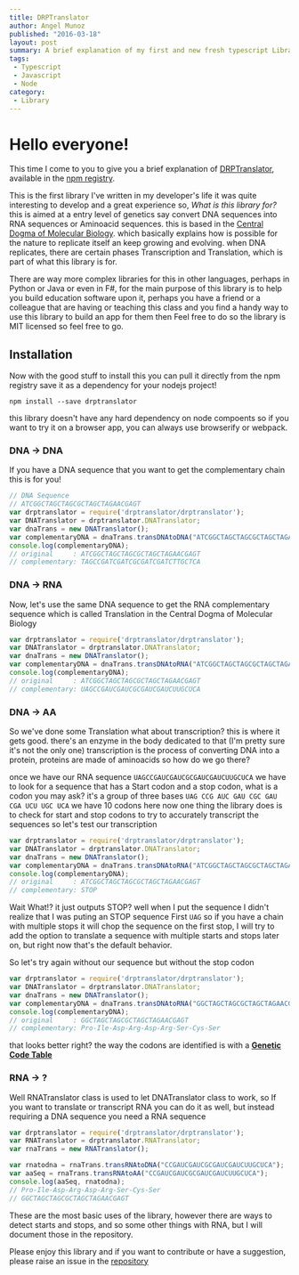 ```yaml
---
title: DRPTranslator
author: Angel Munoz
published: "2016-03-18"
layout: post
summary: A brief explanation of my first and new fresh typescript Library!
tags: 
 - Typescript
 - Javascript
 - Node
category: 
 - Library
---
```


# Hello everyone!
This time I come to you to give you a brief explanation of [DRPTranslator](https://github.com/AngelMunoz/DRPTranslator), available in
the [npm registry](https://npmjs.com/package/drptranslator).

This is the first library I've written in my developer's life it was quite interesting to develop and a great experience
so, *What is this library for?* this is aimed at a entry level of genetics say convert DNA sequences into RNA sequences or Aminoacid sequences.
this is based in the [Central Dogma of Molecular Biology](https://en.wikipedia.org/wiki/Central_dogma_of_molecular_biology).
which basically explains how is possible for the nature to replicate itself an keep growing and evolving. when DNA replicates, there are certain phases Transcription and Translation, which is part of what this library is for.

There are way more complex libraries for this in other languages, perhaps in Python or Java or even in F#, for the main purpose of this library is to help you build education software upon it, perhaps you have a friend or a colleague that are having or teaching this class and you find a handy way to use this library to build an app for them then Feel free to do so the library is MIT licensed so feel free to go.

## Installation
Now with the good stuff to install this you can pull it directly from the npm registry save it as a dependency for your nodejs project!

`npm install --save drptranslator`

this library doesn't have any hard dependency on node compoents so if you want to try it on a browser app, you can always use browserify or webpack.

### DNA -> DNA
If you have a DNA sequence that you want to get the complementary chain this is for you!
```javascript
// DNA Sequence
// ATCGGCTAGCTAGCGCTAGCTAGAACGAGT
var drptranslator = require('drptranslator/drptranslator');
var DNATranslator = drptranslator.DNATranslator;
var dnaTrans = new DNATranslator();
var complementaryDNA = dnaTrans.transDNAtoDNA("ATCGGCTAGCTAGCGCTAGCTAGAACGAGT");
console.log(complementaryDNA);
// original     : ATCGGCTAGCTAGCGCTAGCTAGAACGAGT
// complementary: TAGCCGATCGATCGCGATCGATCTTGCTCA
```

### DNA -> RNA
Now, let's use the same DNA sequence to get the RNA complementary sequence which is called Translation in the Central Dogma of Molecular Biology
```javascript
var drptranslator = require('drptranslator/drptranslator');
var DNATranslator = drptranslator.DNATranslator;
var dnaTrans = new DNATranslator();
var complementaryDNA = dnaTrans.transDNAtoRNA("ATCGGCTAGCTAGCGCTAGCTAGAACGAGT");
console.log(complementaryDNA);
// original     : ATCGGCTAGCTAGCGCTAGCTAGAACGAGT
// complementary: UAGCCGAUCGAUCGCGAUCGAUCUUGCUCA
```

### DNA -> AA
So we've done some Translation what about transcription?
this is where it gets good. there's an enzyme in the body dedicated to that (I'm pretty sure it's not the only one) transcription is the process of converting DNA into a protein, proteins are made of aminoacids so how do we go there?

once we have our RNA sequence `UAGCCGAUCGAUCGCGAUCGAUCUUGCUCA` we have to look for a sequence that has a Start codon and a stop codon, what is a codon you may ask? it's a group of three bases
`UAG CCG AUC GAU CGC GAU CGA UCU UGC UCA` we have 10 codons here
now one thing the library does is to check for start and stop codons to try to accurately transcript the sequences
so let's test our transcription
```javascript
var drptranslator = require('drptranslator/drptranslator');
var DNATranslator = drptranslator.DNATranslator;
var dnaTrans = new DNATranslator();
var complementaryDNA = dnaTrans.transDNAtoRNA("ATCGGCTAGCTAGCGCTAGCTAGAACGAGT");
console.log(complementaryDNA);
// original     : ATCGGCTAGCTAGCGCTAGCTAGAACGAGT
// complementary: STOP
```
Wait What!? it just outputs STOP? well when I put the sequence I didn't realize that I was puting an STOP sequence First `UAG` so if you have a chain with multiple stops it will chop the sequence on the first stop, I will try to add the option to translate a sequence with multiple starts and stops later on, but right now that's the default behavior.

So let's try again without our sequence but without the stop codon
```javascript
var drptranslator = require('drptranslator/drptranslator');
var DNATranslator = drptranslator.DNATranslator;
var dnaTrans = new DNATranslator();
var complementaryDNA = dnaTrans.transDNAtoRNA("GGCTAGCTAGCGCTAGCTAGAACGAGT");
console.log(complementaryDNA);
// original     : GGCTAGCTAGCGCTAGCTAGAACGAGT
// complementary: Pro-Ile-Asp-Arg-Asp-Arg-Ser-Cys-Ser
```
that looks better right?
the way the codons are identified is with a [**Genetic Code Table** ](https://en.wikipedia.org/wiki/Genetic_code)

### RNA -> ?
Well RNATranslator class is used to let DNATranslator class to work, so If you want to translate or transcript RNA you can do it as well, but instead requiring a DNA sequence you need a RNA sequence
```javascript
var drptranslator = require('drptranslator/drptranslator');
var RNATranslator = drptranslator.RNATranslator;
var rnaTrans = new RNATranslator();

var rnatodna = rnaTrans.transRNAtoDNA("CCGAUCGAUCGCGAUCGAUCUUGCUCA");
var aaSeq = rnaTrans.transRNAtoAA("CCGAUCGAUCGCGAUCGAUCUUGCUCA");
console.log(aaSeq, rnatodna);
// Pro-Ile-Asp-Arg-Asp-Arg-Ser-Cys-Ser
// GGCTAGCTAGCGCTAGCTAGAACGAGT
```

These are the most basic uses of the library, however there are ways to detect starts and stops, and so some other things with RNA, but I will document those in the repository.

Please enjoy this library and if you want to contribute or have a suggestion, please raise an issue in the [repository](https://github.com/AngelMunoz/DRPTranslator)
